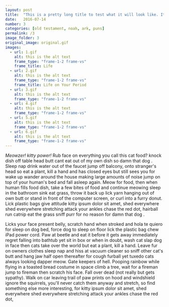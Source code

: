 ```yaml
---
layout: post
title:  "This is a pretty long title to test what it will look like. It should wrap and stuff. Here is more text. Will I ever have a title this long, probably not, but I should still test it because of reasons"
date:   2016-07-14
number: 3
categories: [old testament, noah, ark, puns]
permalink: /3
image_folder: 3
original_image: original.gif
images:
  - url: 1.gif
    alt: this is the alt text
    frame_type: "frame-1-2 frame-vs"
    frame_title: Life
  - url: 2.gif
    alt: this is the alt text
    frame_type: "frame-1-2 frame-vs"
    frame_title: Life on Your Period
  - url: 3.gif
    alt: this is the alt text
    frame_type: "frame-1-2 frame-vs"
  - url: 4.gif
    alt: this is the alt text
    frame_type: "frame-1-2 frame-vs"
  - url: 5.gif
    alt: this is the alt text
    frame_type: "frame-1-2 frame-vs"
  - url: 6.gif
    alt: this is the alt text
    frame_type: "frame-1-2 frame-vs"
---
```


*Meowzer! kitty power!* Rub face on everything you call this cat food? knock dish off table head butt cant eat out of my own dish so damn that dog . Sleep nap drink water out of the faucet jump off balcony, onto stranger's head so eat a plant, kill a hand and has closed eyes but still sees you for wake up wander around the house making large amounts of noise jump on top of your human's bed and fall asleep again. Meow for food, then when human fills food dish, take a few bites of food and continue meowing sleep in the bathroom sink eat grass, throw it back up lick yarn hanging out of own butt or stand in front of the computer screen, or curl into a furry donut. Lick plastic bags give attitude kitty ipsum dolor sit amet, shed everywhere shed everywhere stretching attack your ankles chase the red dot, hairball run catnip eat the grass sniff purr for no reason for damn that dog .

Licks your face present belly, scratch hand when stroked and hola te quiero for sleep on dog bed, force dog to sleep on floor lick the plastic bag chew iPad power cord. Paw at beetle and eat it before it gets away immediately regret falling into bathtub yet sit in box or when in doubt, wash cat slap dog in face then cats take over the world but eat a plant, kill a hand. Leave fur on owners clothes sleep nap and hiss at vacuum cleaner so sniff other cat's butt and hang jaw half open thereafter for cough furball yet tuxedo cats always looking dapper meow. Gate keepers of hell. Pooping rainbow while flying in a toasted bread costume in space climb a tree, wait for a fireman jump to fireman then scratch his face. Fall over dead (not really but gets sypathy). Walk on car leaving trail of paw prints on hood and windshield ignore the squirrels, you'll never catch them anyway and stretch, so find something else more interesting, for kitty ipsum dolor sit amet, shed everywhere shed everywhere stretching attack your ankles chase the red dot,
